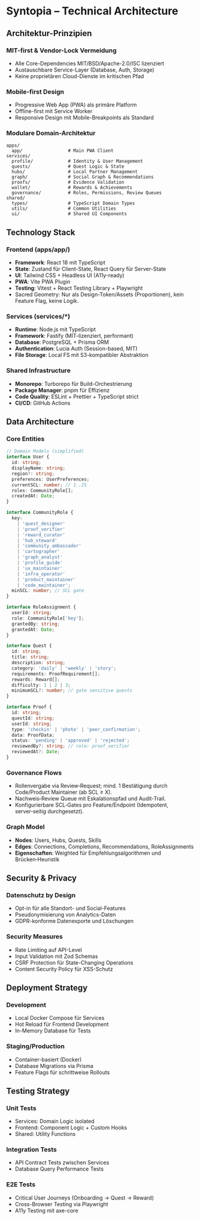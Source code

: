 # Syntopia – Technical Architecture

## Architektur-Prinzipien

### MIT-first & Vendor-Lock Vermeidung
- Alle Core-Dependencies MIT/BSD/Apache-2.0/ISC lizenziert
- Austauschbare Service-Layer (Database, Auth, Storage)
- Keine proprietären Cloud-Dienste im kritischen Pfad

### Mobile-first Design
- Progressive Web App (PWA) als primäre Platform
- Offline-first mit Service Worker
- Responsive Design mit Mobile-Breakpoints als Standard

### Modulare Domain-Architektur
```
apps/
  app/                 # Main PWA Client
services/
  profile/             # Identity & User Management
  quests/              # Quest Logic & State
  hubs/                # Local Partner Management
  graph/               # Social Graph & Recommendations
  proofs/              # Evidence Validation
  wallet/              # Rewards & Achievements
  governance/          # Roles, Permissions, Review Queues
shared/
  types/               # TypeScript Domain Types
  utils/               # Common Utilities
  ui/                  # Shared UI Components
```

## Technology Stack

### Frontend (apps/app/)
- **Framework**: React 18 mit TypeScript
- **State**: Zustand für Client-State, React Query für Server-State
- **UI**: Tailwind CSS + Headless UI (A11y-ready)
- **PWA**: Vite PWA Plugin
- **Testing**: Vitest + React Testing Library + Playwright
- Sacred Geometry: Nur als Design-Token/Assets (Proportionen), kein Feature Flag, keine Logik.

### Services (services/*)
- **Runtime**: Node.js mit TypeScript
- **Framework**: Fastify (MIT-lizenziert, performant)
- **Database**: PostgreSQL + Prisma ORM
- **Authentication**: Lucia Auth (Session-based, MIT)
- **File Storage**: Local FS mit S3-kompatibler Abstraktion

### Shared Infrastructure
- **Monorepo**: Turborepo für Build-Orchestrierung
- **Package Manager**: pnpm für Effizienz
- **Code Quality**: ESLint + Prettier + TypeScript strict
- **CI/CD**: GitHub Actions

## Data Architecture

### Core Entities
```typescript
// Domain Models (simplified)
interface User {
  id: string;
  displayName: string;
  region?: string;
  preferences: UserPreferences;
  currentSCL: number; // 1..25
  roles: CommunityRole[];
  createdAt: Date;
}

interface CommunityRole {
  key:
    | 'quest_designer'
    | 'proof_verifier'
    | 'reward_curator'
    | 'hub_steward'
    | 'community_ambassador'
    | 'cartographer'
    | 'graph_analyst'
    | 'profile_guide'
    | 'ux_maintainer'
    | 'infra_operator'
    | 'product_maintainer'
    | 'code_maintainer';
  minSCL: number; // SCL gate
}

interface RoleAssignment {
  userId: string;
  role: CommunityRole['key'];
  grantedBy: string;
  grantedAt: Date;
}

interface Quest {
  id: string;
  title: string;
  description: string;
  category: 'daily' | 'weekly' | 'story';
  requirements: ProofRequirement[];
  rewards: Reward[];
  difficulty: 1 | 2 | 3;
  minimumSCL?: number; // gate sensitive quests
}

interface Proof {
  id: string;
  questId: string;
  userId: string;
  type: 'checkin' | 'photo' | 'peer_confirmation';
  data: ProofData;
  status: 'pending' | 'approved' | 'rejected';
  reviewedBy?: string; // role: proof_verifier
  reviewedAt?: Date;
}
```

### Governance Flows
- Rollenvergabe via Review‑Request; mind. 1 Bestätigung durch Code/Product Maintainer (ab SCL ≥ X).
- Nachweis‑Review Queue mit Eskalationspfad und Audit‑Trail.
- Konfigurierbare SCL‑Gates pro Feature/Endpoint (Idempotent, server‑seitig durchgesetzt).

### Graph Model
- **Nodes**: Users, Hubs, Quests, Skills
- **Edges**: Connections, Completions, Recommendations, RoleAssignments
- **Eigenschaften**: Weighted für Empfehlungsalgorithmen und Brücken‑Heuristik

## Security & Privacy

### Datenschutz by Design
- Opt-in für alle Standort- und Social-Features
- Pseudonymisierung von Analytics-Daten
- GDPR-konforme Datenexporte und Löschungen

### Security Measures
- Rate Limiting auf API-Level
- Input Validation mit Zod Schemas
- CSRF Protection für State-Changing Operations
- Content Security Policy für XSS-Schutz

## Deployment Strategy

### Development
- Local Docker Compose für Services
- Hot Reload für Frontend Development
- In-Memory Database für Tests

### Staging/Production
- Container-basiert (Docker)
- Database Migrations via Prisma
- Feature Flags für schrittweise Rollouts

## Testing Strategy

### Unit Tests
- Services: Domain Logic isolated
- Frontend: Component Logic + Custom Hooks
- Shared: Utility Functions

### Integration Tests
- API Contract Tests zwischen Services
- Database Query Performance Tests

### E2E Tests
- Critical User Journeys (Onboarding → Quest → Reward)
- Cross-Browser Testing via Playwright
- A11y Testing mit axe-core
